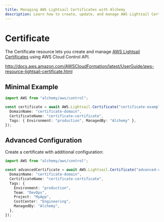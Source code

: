 ```yaml
---
title: Managing AWS Lightsail Certificates with Alchemy
description: Learn how to create, update, and manage AWS Lightsail Certificates using Alchemy Cloud Control.
---
```


# Certificate

The Certificate resource lets you create and manage [AWS Lightsail Certificates](https://docs.aws.amazon.com/lightsail/latest/userguide/) using AWS Cloud Control API.

http://docs.aws.amazon.com/AWSCloudFormation/latest/UserGuide/aws-resource-lightsail-certificate.html

## Minimal Example

```ts
import AWS from "alchemy/aws/control";

const certificate = await AWS.Lightsail.Certificate("certificate-example", {
  DomainName: "certificate-domain",
  CertificateName: "certificate-certificate",
  Tags: { Environment: "production", ManagedBy: "Alchemy" },
});
```

## Advanced Configuration

Create a certificate with additional configuration:

```ts
import AWS from "alchemy/aws/control";

const advancedCertificate = await AWS.Lightsail.Certificate("advanced-certificate", {
  DomainName: "certificate-domain",
  CertificateName: "certificate-certificate",
  Tags: {
    Environment: "production",
    Team: "DevOps",
    Project: "MyApp",
    CostCenter: "Engineering",
    ManagedBy: "Alchemy",
  },
});
```

